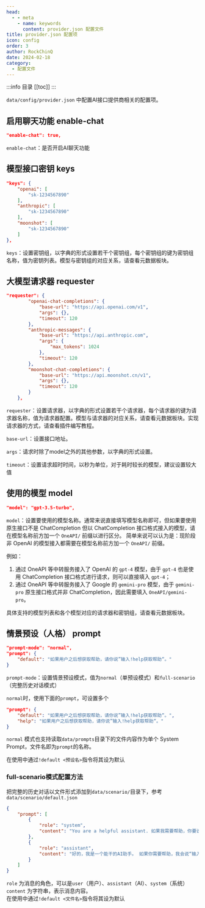 ```yaml
---
head:
  - - meta
    - name: keywords
      content: provider.json 配置文件
title: provider.json 配置项
icon: config
order: 3
author: RockChinQ
date: 2024-02-18
category:
  - 配置文件
---
```



:::info 目录
[[toc]]
:::

`data/config/provider.json` 中配置AI接口提供商相关的配置项。

## 启用聊天功能 enable-chat

```json
"enable-chat": true,
```

`enable-chat`：是否开启AI聊天功能

## 模型接口密钥 keys

```json
"keys": {
    "openai": [
        "sk-1234567890"
    ],
    "anthropic": [
        "sk-1234567890"
    ],
    "moonshot": [
        "sk-1234567890"
    ]
},
```

`keys`：设置密钥组，以字典的形式设置若干个密钥组，每个密钥组的键为密钥组名称，值为密钥列表。模型与密钥组的对应关系，请查看元数据板块。

## 大模型请求器 requester

```json
"requester": {
        "openai-chat-completions": {
            "base-url": "https://api.openai.com/v1",
            "args": {},
            "timeout": 120
        },
        "anthropic-messages": {
            "base-url": "https://api.anthropic.com",
            "args": {
                "max_tokens": 1024
            },
            "timeout": 120
        },
        "moonshot-chat-completions": {
            "base-url": "https://api.moonshot.cn/v1",
            "args": {},
            "timeout": 120
        }
    },
```

`requester`：设置请求器，以字典的形式设置若干个请求器，每个请求器的键为请求器名称，值为请求器配置。模型与请求器的对应关系，请查看元数据板块。实现请求器的方式，请查看插件编写教程。

`base-url`：设置接口地址。

`args`：请求时除了model之外的其他参数，以字典的形式设置。

`timeout`：设置请求超时时间，以秒为单位，对于耗时较长的模型，建议设置较大值

## 使用的模型 model

```json
"model": "gpt-3.5-turbo",
```

`model`：设置要使用的模型名称。通常来说直接填写模型名称即可，但如果要使用原生接口不是 ChatCompletion 但以 ChatCompletion 接口格式接入的模型，请在模型名称前方加一个 `OneAPI/` 前缀以进行区分。
简单来说可以认为是：现阶段非 OpenAI 的模型接入都需要在模型名称前方加一个 `OneAPI/` 前缀。

例如：  
1. 通过 OneAPI 等中转服务接入了 OpenAI 的 `gpt-4` 模型，由于 `gpt-4` 也是使用 ChatCompletion 接口格式进行请求，则可以直接填入 `gpt-4`；  
2. 通过 OneAPI 等中转服务接入了 Google 的 `gemini-pro` 模型，由于 `gemini-pro` 原生接口格式并非 ChatCompletion，因此需要填入 `OneAPI/gemini-pro`。

具体支持的模型列表和各个模型对应的请求器和密钥组，请查看元数据板块。

## 情景预设（人格） prompt

```json
"prompt-mode": "normal",
"prompt": {
    "default": "如果用户之后想获取帮助，请你说”输入!help获取帮助“。" 
}
```

`prompt-mode`：设置情景预设模式，值为`normal`（单预设模式）和`full-scenario`（完整历史对话模式）

`normal`时，使用下面的`prompt`，可设置多个

```json
"prompt": {
    "default": "如果用户之后想获取帮助，请你说”输入!help获取帮助“。",
    "help": "如果用户之后想获取帮助，请你说”输入!help获取帮助“。"
}
```

`normal` 模式也支持读取`data/prompts`目录下的文件内容作为单个 System Prompt，文件名即为`prompt`的名称。

在使用中通过`!default <预设名>`指令将其设为默认

### full-scenario模式配置方法

把完整的历史对话以文件形式添加到`data/scenario/`目录下，参考`data/scenario/default.json`

```json
{
    "prompt": [
        {
            "role": "system",
            "content": "You are a helpful assistant. 如果我需要帮助，你要说“输入!help获得帮助”"
        },
        {
            "role": "assistant",
            "content": "好的，我是一个能干的AI助手。 如果你需要帮助，我会说“输入!help获得帮助”"
        }
    ]
}
```

`role` 为消息的角色，可以是`user`（用户）、`assistant`（AI）、`system`（系统）
`content` 为字符串，表示消息内容。  
在使用中通过`!default <文件名>`指令将其设为默认
